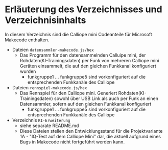 # Erläuterung des Verzeichnisses und Verzeichnisinhalts

In diesem Verzeichnis sind die Calliope mini Codeanteile für Microsoft Makecode enthalten.

* Dateien `datensammler-makecode.js/hex`
  * Das Programm für den datensammelnden Calluipe mini, der Rohdaten(KI-Trainingsdaten) per Funk von mehreren Calliope mini Geräten einsammelt, die auf den gleichen Funkkanal konfiguriert wurden
    * funkgruppe1 ... funkgruppe5 sind vorkonfiguriert auf die entsprechenden Funkkanäle des Calliope
* Dateien `rennspiel-makecode.js/hex`
  * Das Rennspiel für den Calliope mini. Generiert Rohdaten(KI-Trainingsdaten) sowohl über USB Link als auch per Funk an einen Datensammler, sofern auf den gleichen Funkkanal konfiguriert
    * funkgruppe1 ... funkgruppe5 sind vorkonfiguriert auf die entsprechenden Funkkanäle des Calliope
* Verzeichnis `KI-Erweiterung`
  * siehe separate README.md
  * Diese Dateien stellen den Entwicklungsstand für die Projektvariante 1A - "IQ-Test auf dem Calliope Mini" dar, die aktuell aufgrund eines Bugs in Makecode nicht fortgeführt werden kann.
